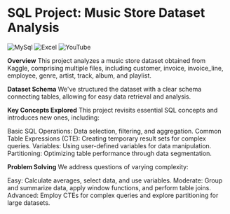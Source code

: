 # SQL Project: Music Store Dataset Analysis

![MySql](https://img.shields.io/badge/MySql-black.svg?style=for-the-badge&logo=mysql&logoColor=white)
![Excel](https://img.shields.io/badge/Excel-darkgreen.svg?style=for-the-badge&logo=x&logoColor=white)
![YouTube](https://img.shields.io/badge/YouTube-%23FF0000.svg?style=for-the-badge&logo=YouTube&logoColor=white)

**Overview**
This project analyzes a music store dataset obtained from Kaggle, comprising multiple files, including customer, invoice, invoice_line, employee, genre, artist, track, album, and playlist.


**Dataset Schema**
We've structured the dataset with a clear schema connecting tables, allowing for easy data retrieval and analysis.


**Key Concepts Explored**
This project revisits essential SQL concepts and introduces new ones, including:

Basic SQL Operations: Data selection, filtering, and aggregation.
Common Table Expressions (CTE): Creating temporary result sets for complex queries.
Variables: Using user-defined variables for data manipulation.
Partitioning: Optimizing table performance through data segmentation.


**Problem Solving**
We address questions of varying complexity:

Easy: Calculate averages, select data, and use variables.
Moderate: Group and summarize data, apply window functions, and perform table joins.
Advanced: Employ CTEs for complex queries and explore partitioning for large datasets.
